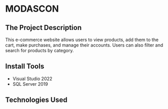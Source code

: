 # MODASCON

## The Project Description
This e-commerce website allows users to view products, add them to the cart, make purchases, and manage their accounts. Users can also filter and search for products by category.

## Install Tools 
- Visual Studio 2022
- SQL Server 2019

## Technologies Used
